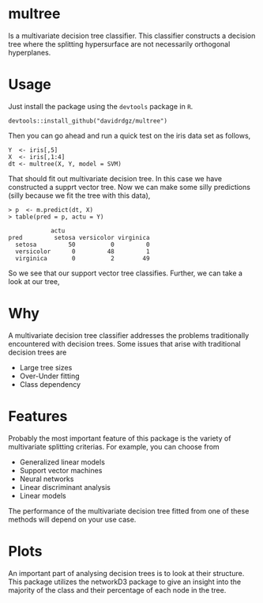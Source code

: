 # multree
Is a multivariate decision tree classifier. This classifier constructs a decision tree where
the splitting hypersurface are not necessarily orthogonal hyperplanes. 

# Usage

Just install the package using the `devtools` package in `R`.

```
devtools::install_github("davidrdgz/multree")
```

Then you can go ahead and run a quick test on the iris data set as follows,

```
Y  <- iris[,5]
X  <- iris[,1:4]
dt <- multree(X, Y, model = SVM)
```

That should fit out multivariate decision tree. In this case we have constructed
a supprt vector tree. Now we can make some silly predictions (silly because we fit the tree with this data),

```
> p  <- m.predict(dt, X)
> table(pred = p, actu = Y)

            actu
pred         setosa versicolor virginica
  setosa         50          0         0
  versicolor      0         48         1
  virginica       0          2        49
```

So we see that our support vector tree classifies. Further, we can take a look at our tree,


# Why
A multivariate decision tree classifier addresses the problems traditionally encountered with decision trees. Some issues that
arise with traditional decision trees are

- Large tree sizes
- Over-Under fitting
- Class dependency

# Features
Probably the most important feature of this package is the variety of multivariate splitting criterias. For example, you can choose from

- Generalized linear models
- Support vector machines
- Neural networks
- Linear discriminant analysis
- Linear models

The performance of the multivariate decision tree fitted from one of these methods will depend on your use case.

# Plots

An important part of analysing decision trees is to look at their structure. This package utilizes the networkD3 package
to give an insight into the majority of the class and their percentage of each node in the tree.


